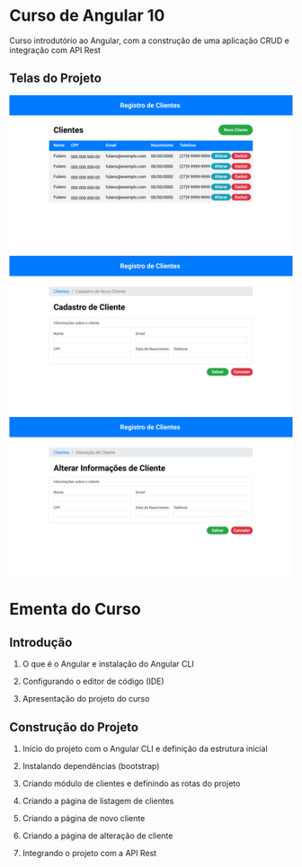 # Curso de Angular 10

Curso introdutório ao Angular, com a construção de uma aplicação CRUD e integração com API Rest

## Telas do Projeto

![Listagem de Clientes](UI/Listagem-de-clientes.png)
![Cadastro de Cliente](UI/Cadastro-de-cliente.png)
![Alteração de Cliente](UI/Alteracao-de-cliente.png)

# Ementa do Curso

## Introdução

1.  O que é o Angular e instalação do Angular CLI
    
2.  Configurando o editor de código (IDE)
    
3.  Apresentação do projeto do curso

## Construção do Projeto

1.  Início do projeto com o Angular CLI e definição da estrutura inicial
    
2.  Instalando dependências (bootstrap)
    
3.  Criando módulo de clientes e definindo as rotas do projeto
    
4.  Criando a página de listagem de clientes
    
5.  Criando a página de novo cliente
    
6.  Criando a página de alteração de cliente
    
7.  Integrando o projeto com a API Rest
